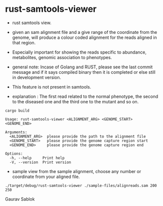 # rust-samtools-viewer

- rust samtools view. 
- given an sam alignment file and a give range of the coordinate from the genome, will produce a colour coded alignment for the reads aligned in that region. 
- Especially important for showing the reads specific to abundance, metabolites, genomic association to phenotypes.
- general note: Incase of Golang and RUST, please see the last commit message and if it says compiled binary then it is completed or else still in development version.
- This feature is not present in samtools. 

- explanation : The first read related to the normal phenotype, the second to the diseased one and the third one to the mutant and so on. 

```
cargo build
```

```
Usage: rust-samtools-viewer <ALIGNMENT_ARG> <GENOME_START> <GENOME_END>

Arguments:
  <ALIGNMENT_ARG>  please provide the path to the alignment file
  <GENOME_START>   please provide the genome capture region start
  <GENOME_END>     please provide the genome capture region end

Options:
  -h, --help     Print help
  -V, --version  Print version
```

- sample view from the sample alignment, choose any number or coordinate from your aligned file. 

```
./target/debug/rust-samtools-viewer ./sample-files/alignreads.sam 200 250

```


Gaurav Sablok
